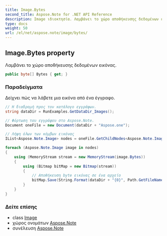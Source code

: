 ```yaml
---
title: Image.Bytes
second_title: Aspose.Note for .NET API Reference
description: Image ιδιοκτησία. Λαμβάνει το χώρο αποθήκευσης δεδομένων εικόνας.
type: docs
weight: 50
url: /el/net/aspose.note/image/bytes/
---
```

## Image.Bytes property

Λαμβάνει το χώρο αποθήκευσης δεδομένων εικόνας.

```csharp
public byte[] Bytes { get; }
```

### Παραδείγματα

Δείχνει πώς να λάβετε μια εικόνα από ένα έγγραφο.

```csharp
// Η διαδρομή προς τον κατάλογο εγγράφων.
string dataDir = RunExamples.GetDataDir_Images();

// Φόρτωση του εγγράφου στο Aspose.Note.
Document oneFile = new Document(dataDir + "Aspose.one");

// Λήψη όλων των κόμβων εικόνας
IList<Aspose.Note.Image> nodes = oneFile.GetChildNodes<Aspose.Note.Image>();

foreach (Aspose.Note.Image image in nodes)
{
    using (MemoryStream stream = new MemoryStream(image.Bytes))
    {
        using (Bitmap bitMap = new Bitmap(stream))
        {
            // Αποθήκευση byte εικόνας σε ένα αρχείο
            bitMap.Save(String.Format(dataDir + "{0}", Path.GetFileName(image.FileName)));
        }
    }
}
```

### Δείτε επίσης

* class [Image](../)
* χώρος ονομάτων [Aspose.Note](../../image/)
* συνέλευση [Aspose.Note](../../../)


